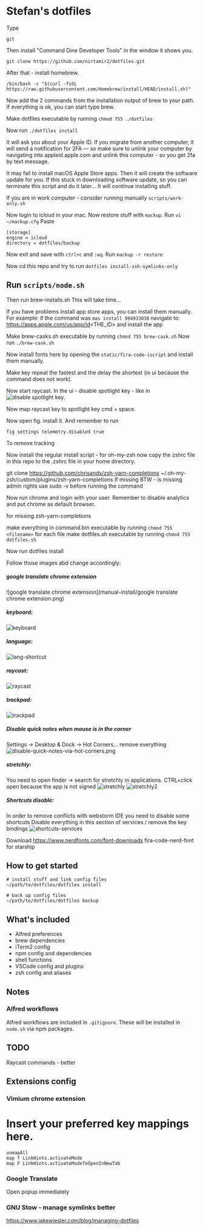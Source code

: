 # Stefan's dotfiles

Type

```
git
```

Then install "Command Dine Developer Tools" in the window it shows you.

```
git clone https://github.com/nirtamir2/dotfiles.git
```

After that - install homebrew.

```
/bin/bash -c "$(curl -fsSL https://raw.githubusercontent.com/Homebrew/install/HEAD/install.sh)"
```

Now add the 2 commands from the installation output of brew to your path. If everything is ok, you can start type brew.

Make dotfiles executable by running `chmod 755 ./dotfiles`

Now run ```./dotfiles install```

It will ask you about your Apple ID. If you migrate from another computer, it will send a notification for 2FA — so make sure to unlink your computer by navigating into appleid.apple.com and unlink this computer - so you get 2fa by text message.

It may fail to install macOS Apple Store apps.
Then it will create the software update for you.
If this stuck in downloading software update, so you can terminate this script and do it later...
It will continue installing stuff.

If you are in work computer - consider running manually `scripts/work-only.sh`

Now login to icloud in your mac.
Now restore stuff with `mackup`.
Run `vi ~/mackup.cfg`
Paste 
```
[storage]
engine = icloud
directory = dotfiles/backup
```
Now exit and save with `ctrl+c` and `:wq`.
Run `mackup -r restore`

Now cd this repo and try to run `dotfiles install-zsh-symlinks-only`

Run `scripts/node.sh`
--- 

Then run brew-installs.sh This will take time...

If you have problems install app store apps, you can install them manually. For example: if the command
was `mas install 994933038` navigate to:
https://apps.apple.com/us/app/id<THE_ID>
and install the app

Make brew-casks.sh executable by running `chmod 755 brew-cask.sh`
Now run ```./brew-cask.sh```

Now install fonts here by opening the `static/fira-code-iscript` and install them manually.

Make key repeat the fastest and the delay the shortest (in ui because the command does not work).

Now start raycast. In the ui - disable spotlight key - like in ![disable spotlight key](./spotlight.png).

Now map raycast key to spotlight key cmd + space.

Now open fig. install it. And remember to run

```
fig settings telemetry.disabled true
```

To remove tracking

Now install the regular install script - for oh-my-zsh
now copy the zshrc file in this repo to the .zshrc file in your home directory.

git clone https://github.com/chrisands/zsh-yarn-completions ~/.oh-my-zsh/custom/plugins/zsh-yarn-completions
If missing
BTW - is missing admin rights use sudo -v before running the command

Now run chrome and login with your user. Remember to disable analytics and put chrome as default browser.

for missing zsh-yarn-completions


make everything in command.bin executable by running `chmod 755 <filename>` for each file
make dotfiles.sh executable by running `chmod 755 dotfiles.sh`

Now run dotfiles install

Follow those images abd change accordingly:
##### google translate chrome extension
![google translate chrome extension](manual-install/google translate chrome extension.png)
##### keyboard:
![keyboard](manual-install/keyboard.png)
##### language:
![lang-shortcut](manual-install/lang-shortcut.png)
##### raycast:
![raycast](manual-install/raycast.png) 
##### trackpad:
![trackpad](manual-install/trackpad.png)
##### Disable quick notes when mouse is in the corner
Settings -> Desktop & Dock -> Hot Corners... remove everything
![disable-quick-notes-via-hot-corners.png](manual-install%2Fdisable-quick-notes-via-hot-corners.png)
##### stretchly:
You need to open finder -> search for stretchly in applications. CTRL+click open because the app is not signed
![stretchly](manual-install/stretchly.png)
![stretchly2](manual-install/stretchly2.png)
##### Shortcuts disable:
In order to remove conflicts with webstorm IDE you need to disable some shortcuts
Disable everything in this section of services / remove the key bindings
![shortcuts-services](manual-install/shortcuts-services.png)


Download https://www.nerdfonts.com/font-downloads fira-code-nerd-font for starship


## How to get started

```
# install stuff and link config files
~/path/to/dotfiles/dotfiles install

# back up config files
~/path/to/dotfiles/dotfiles backup
```

## What's included

- Alfred preferences
- brew dependencies
- iTerm2 config
- npm config and dependencies
- shell functions
- VSCode config and plugins
- zsh config and aliases

## Notes

### Alfred workflows

Alfred workflows are included in `.gitignore`. These will be installed in `node.sh` via npm packages.


## TODO
Raycast commands - better


## Extensions config
### Vimium chrome extension
# Insert your preferred key mappings here.
```
unmapAll
map f LinkHints.activateMode
map F LinkHints.activateModeToOpenInNewTab
```

### Google Translate
Open popup immediately

### GNU Stow - manage symlinks better
https://www.jakewiesler.com/blog/managing-dotfiles